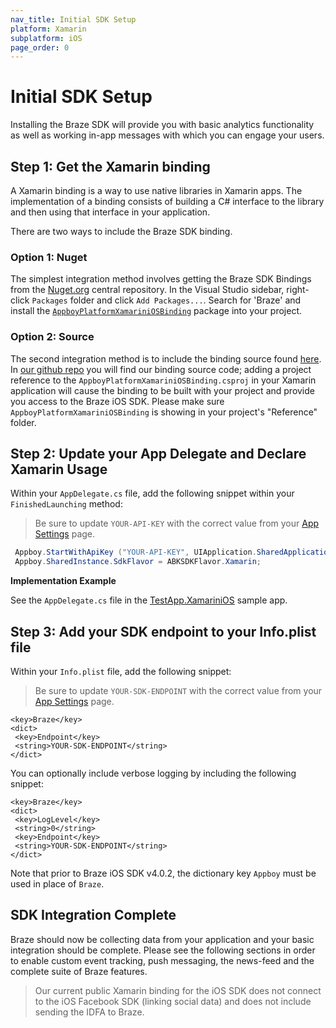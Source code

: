 ```yaml
---
nav_title: Initial SDK Setup
platform: Xamarin
subplatform: iOS
page_order: 0
---
```

# Initial SDK Setup

Installing the Braze SDK will provide you with basic analytics functionality as well as working in-app messages with which you can engage your users.

## Step 1: Get the Xamarin binding

A Xamarin binding is a way to use native libraries in Xamarin apps.  The implementation of a binding consists of building a C# interface to the library and then using that interface in your application.

There are two ways to include the Braze SDK binding.

### Option 1: Nuget

The simplest integration method involves getting the Braze SDK Bindings from the [Nuget.org][9] central repository. In the Visual Studio sidebar, right-click `Packages` folder and click `Add Packages...`.  Search for 'Braze' and install the [`AppboyPlatformXamariniOSBinding`][11] package into your project.

### Option 2: Source

The second integration method is to include the binding source found [here][3].  In [our github repo][7] you will find our binding source code; adding a project reference to the ```AppboyPlatformXamariniOSBinding.csproj``` in your Xamarin application will cause the binding to be built with your project and provide you access to the Braze iOS SDK. Please make sure `AppboyPlatformXamariniOSBinding` is showing in your project's "Reference" folder.

## Step 2: Update your App Delegate and Declare Xamarin Usage

Within your `AppDelegate.cs` file, add the following snippet within your `FinishedLaunching` method:

>  Be sure to update `YOUR-API-KEY` with the correct value from your [App Settings][5] page.

```csharp
 Appboy.StartWithApiKey ("YOUR-API-KEY", UIApplication.SharedApplication, options);
 Appboy.SharedInstance.SdkFlavor = ABKSDKFlavor.Xamarin;
```

**Implementation Example**

See the `AppDelegate.cs` file in the [TestApp.XamariniOS][10] sample app.

## Step 3: Add your SDK endpoint to your Info.plist file

Within your `Info.plist` file, add the following snippet:

>  Be sure to update `YOUR-SDK-ENDPOINT` with the correct value from your [App Settings][5] page.

```
<key>Braze</key>
<dict>
 <key>Endpoint</key>
 <string>YOUR-SDK-ENDPOINT</string>
</dict>
```

You can optionally include verbose logging by including the following snippet:

```
<key>Braze</key>
<dict>
 <key>LogLevel</key>
 <string>0</string>
 <key>Endpoint</key>
 <string>YOUR-SDK-ENDPOINT</string>
</dict>
```

Note that prior to Braze iOS SDK v4.0.2, the dictionary key `Appboy` must be used in place of `Braze`.

## SDK Integration Complete

Braze should now be collecting data from your application and your basic integration should be complete. Please see the following sections in order to enable custom event tracking, push messaging, the news-feed and the complete suite of Braze features.

>  Our current public Xamarin binding for the iOS SDK does not connect to the iOS Facebook SDK (linking social data) and does not include sending the IDFA to Braze.


[3]: https://github.com/Appboy/appboy-xamarin-bindings
[5]: https://dashboard-01.braze.com/app_settings/app_settings/ "App Settings"
[7]: https://github.com/Appboy/appboy-xamarin-bindings/tree/master/appboy-component/src/ios-unified
[9]: https://www.nuget.org/
[10]: https://github.com/Appboy/appboy-xamarin-bindings/tree/master/appboy-component/samples/ios-unified/TestApp.XamariniOS
[11]: https://www.nuget.org/packages/AppboyPlatformXamariniOSBinding/
